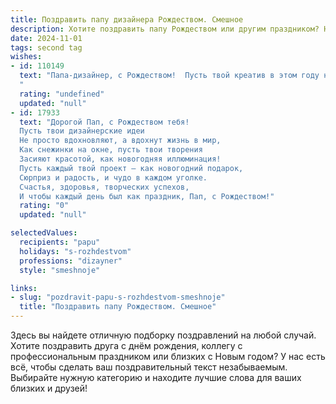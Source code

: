 ```yaml
---
title: Поздравить папу дизайнера Рождеством. Смешное
description: Хотите поздравить папу Рождеством или другим праздником? Наш ИИ создаст незабываемое поздравление, а вы обязательно выделитесь среди других.  
date: 2024-11-01
tags: second tag
wishes:
- id: 110149
  text: "Папа-дизайнер, с Рождеством!  Пусть твой креатив в этом году не заскучает, а, наоборот,  взорвёт все шаблоны, как праздничный фейерверк – только без жертв и пожаров, конечно!  Желаю тебе столько вдохновения, сколько пикселей на мониторе, и столько успехов, сколько цветов в палитре!  Пусть все твои проекты будут шедеврами, а жизнь – красивой картинкой, на которую приятно любоваться!
  "
  rating: "undefined"
  updated: "null"
- id: 17933
  text: "Дорогой Пап, с Рождеством тебя!
  Пусть твои дизайнерские идеи
  Не просто вдохновляют, а вдохнут жизнь в мир,
  Как снежинки на окне, пусть твои творения
  Засияют красотой, как новогодняя иллюминация!
  Пусть каждый твой проект – как новогодний подарок,
  Сюрприз и радость, и чудо в каждом уголке.
  Счастья, здоровья, творческих успехов,
  И чтобы каждый день был как праздник, Пап, с Рождеством!"
  rating: "0"
  updated: "null"

selectedValues:
  recipients: "papu"
  holidays: "s-rozhdestvom"
  professions: "dizayner"
  style: "smeshnoje"

links:
- slug: "pozdravit-papu-s-rozhdestvom-smeshnoje"
  title: "Поздравить папу Рождеством. Смешное"
---
```


Здесь вы найдете отличную подборку поздравлений на любой случай. 
Хотите поздравить друга с днём рождения, коллегу с профессиональным праздником или близких с Новым годом? У нас есть всё, чтобы сделать ваш поздравительный текст незабываемым. Выбирайте нужную категорию и находите лучшие слова для ваших близких и друзей!
